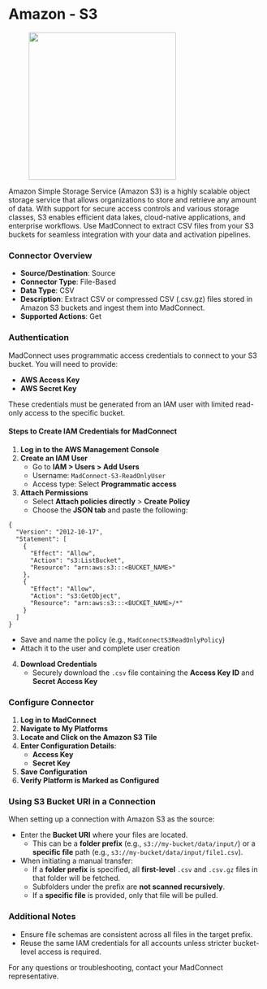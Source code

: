 # Amazon - S3

<div align="left"><figure><img src=".gitbook/assets/image (73).png" alt="" width="290"><figcaption></figcaption></figure></div>

Amazon Simple Storage Service (Amazon S3) is a highly scalable object storage service that allows organizations to store and retrieve any amount of data. With support for secure access controls and various storage classes, S3 enables efficient data lakes, cloud-native applications, and enterprise workflows. Use MadConnect to extract CSV files from your S3 buckets for seamless integration with your data and activation pipelines.

### **Connector Overview**

* **Source/Destination**: Source
* **Connector Type**: File-Based
* **Data Type**: CSV
* **Description**: Extract CSV or compressed CSV (.csv.gz) files stored in Amazon S3 buckets and ingest them into MadConnect.
* **Supported Actions**: Get

### **Authentication**

MadConnect uses programmatic access credentials to connect to your S3 bucket. You will need to provide:

* **AWS Access Key**
* **AWS Secret Key**

These credentials must be generated from an IAM user with limited read-only access to the specific bucket.

#### **Steps to Create IAM Credentials for MadConnect**

1. **Log in to the AWS Management Console**
2. **Create an IAM User**
   * Go to **IAM > Users > Add Users**
   * Username: `MadConnect-S3-ReadOnlyUser`
   * Access type: Select **Programmatic access**
3. **Attach Permissions**
   * Select **Attach policies directly** > **Create Policy**
   * Choose the **JSON tab** and paste the following:

```
{
  "Version": "2012-10-17",
  "Statement": [
    {
      "Effect": "Allow",
      "Action": "s3:ListBucket",
      "Resource": "arn:aws:s3:::<BUCKET_NAME>"
    },
    {
      "Effect": "Allow",
      "Action": "s3:GetObject",
      "Resource": "arn:aws:s3:::<BUCKET_NAME>/*"
    }
  ]
}
```

* Save and name the policy (e.g., `MadConnectS3ReadOnlyPolicy`)
* Attach it to the user and complete user creation

4. **Download Credentials**
   * Securely download the `.csv` file containing the **Access Key ID** and **Secret Access Key**

### **Configure Connector**

1. **Log in to MadConnect**
2. **Navigate to My Platforms**
3. **Locate and Click on the Amazon S3 Tile**
4. **Enter Configuration Details**:
   * **Access Key**
   * **Secret Key**
5. **Save Configuration**
6. **Verify Platform is Marked as Configured**

### **Using S3 Bucket URI in a Connection**

When setting up a connection with Amazon S3 as the source:

* Enter the **Bucket URI** where your files are located.
  * This can be a **folder prefix** (e.g., `s3://my-bucket/data/input/`) or a **specific file** path (e.g., `s3://my-bucket/data/input/file1.csv`).
* When initiating a manual transfer:
  * If a **folder prefix** is specified, all **first-level** `.csv` and `.csv.gz` files in that folder will be fetched.
  * Subfolders under the prefix are **not scanned recursively**.
  * If a **specific file** is provided, only that file will be pulled.

### **Additional Notes**

* Ensure file schemas are consistent across all files in the target prefix.
* Reuse the same IAM credentials for all accounts unless stricter bucket-level access is required.

For any questions or troubleshooting, contact your MadConnect representative.

